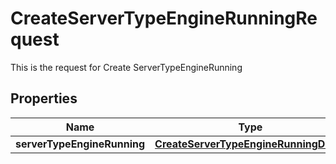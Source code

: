 

# CreateServerTypeEngineRunningRequest

This is the request for Create ServerTypeEngineRunning
## Properties

Name | Type | Description | Notes
------------ | ------------- | ------------- | -------------
**serverTypeEngineRunning** | [**CreateServerTypeEngineRunningDetail**](CreateServerTypeEngineRunningDetail.md) |  |  [optional]



